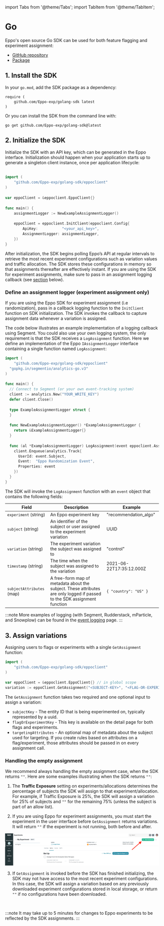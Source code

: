 import Tabs from '@theme/Tabs';
import TabItem from '@theme/TabItem';

# Go

Eppo's open source Go SDK can be used for both feature flagging and experiment assignment:
- [GitHub repository](https://github.com/Eppo-exp/golang-sdk)
- [Package](https://pkg.go.dev/github.com/Eppo-exp/golang-sdk)

## 1. Install the SDK
In your `go.mod`, add the SDK package as a dependency:

```
require (
	github.com/Eppo-exp/golang-sdk latest
)
```

Or you can install the SDK from the command line with:

```
go get github.com/Eppo-exp/golang-sdk@latest
```

## 2. Initialize the SDK

Initialize the SDK with an API key, which can be generated in the Eppo interface. Initialization should happen when your application starts up to generate a singleton client instance, once per application lifecycle:

```go

import (
	"github.com/Eppo-exp/golang-sdk/eppoclient"
)

var eppoClient = &eppoclient.EppoClient{}

func main() {
	assignmentLogger := NewExampleAssignmentLogger()

	eppoClient = eppoclient.InitClient(eppoclient.Config{
		ApiKey:           "<your_api_key>",
		AssignmentLogger: assignmentLogger,
	})
}
```

After initialization, the SDK begins polling Eppo’s API at regular intervals to retrieve the most recent experiment configurations such as variation values and traffic allocation. The SDK stores these configurations in memory so that assignments thereafter are effectively instant. If you are using the SDK for experiment assignments, make sure to pass in an assignment logging callback (see [section](#define-an-assignment-logger-experiment-assignment-only) below).

### Define an assignment logger (experiment assignment only)

If you are using the Eppo SDK for experiment assignment (i.e randomization), pass in a callback logging function to the `InitClient` function on SDK initialization. The SDK invokes the callback to capture assignment data whenever a variation is assigned.

The code below illustrates an example implementation of a logging callback using Segment. You could also use your own logging system, the only requirement is that the SDK receives a `LogAssignment` function. Here we define an implementation of the Eppo `IAssignmentLogger` interface containing a single function named `LogAssignment`:

```go
import (
	"github.com/Eppo-exp/golang-sdk/eppoclient"
  "gopkg.in/segmentio/analytics-go.v3"
)

func main() {
  // Connect to Segment (or your own event-tracking system)
  client := analytics.New("YOUR_WRITE_KEY")
  defer client.Close()

  type ExampleAssignmentLogger struct {
  }

  func NewExampleAssignmentLogger() *ExampleAssignmentLogger {
    return &ExampleAssignmentLogger{}
  }

  func (al *ExampleAssignmentLogger) LogAssignment(event eppoclient.AssignmentEvent) {
    client.Enqueue(analytics.Track{
      UserId: event.Subject,
      Event:  "Eppo Randomization Event",
      Properties: event
    })
  }
}
```

The SDK will invoke the `LogAssignment` function with an `event` object that contains the following fields:

| Field | Description | Example |
| --------- | ------- | ---------- |
| `experiment` (string) | An Eppo experiment key | "recommendation_algo" |
| `subject` (string) | An identifier of the subject or user assigned to the experiment variation | UUID |
| `variation` (string) | The experiment variation the subject was assigned to | "control" |
| `timestamp` (string) | The time when the subject was assigned to the variation | 2021-06-22T17:35:12.000Z |
| `subjectAttributes` (map) | A free-form map of metadata about the subject. These attributes are only logged if passed to the SDK assignment function | `{ "country": "US" }` |

:::note
More examples of logging (with Segment, Rudderstack, mParticle, and Snowplow) can be found in the [event logging](/experiments/prerequisites/event-logging/) page.
:::

## 3. Assign variations

Assigning users to flags or experiments with a single `GetAssignment` function:

```go
import (
	"github.com/Eppo-exp/golang-sdk/eppoclient"
)

var eppoClient = &eppoclient.EppoClient{} // in global scope
variation := eppoClient.GetAssignment("<SUBJECT-KEY>", "<FLAG-OR-EXPERIMENT-KEY>", <TARGETING_ATTRIBUTES>);
```

The `GetAssignment` function takes two required and one optional input to assign a variation:
- `subjectKey` - The entity ID that is being experimented on, typically represented by a uuid.
- `flagOrExperimentKey` - This key is available on the detail page for both flags and experiments.
- `targetingAttributes` - An optional map of metadata about the subject used for targeting. If you create rules based on attributes on a flag/experiment, those attributes should be passed in on every assignment call.


### Handling the empty assignment
We recommend always handling the empty assignment case, when the SDK returns `""`. Here are some examples illustrating when the SDK returns `""`:

1. The **Traffic Exposure** setting on experiments/allocations determines the percentage of subjects the SDK will assign to that experiment/allocation. For example, if Traffic Exposure is 25%, the SDK will assign a variation for 25% of subjects and `""` for the remaining 75% (unless the subject is part of an allow list).

2. If you are using Eppo for experiment assignments, you must start the experiment in the user interface before `GetAssignment` returns variations. It will return `""` if the experiment is not running, both before and after.

  ![start-experiment](../../../../static/img/connecting-data/StartExperiment.png)

3.  If `GetAssignment` is invoked before the SDK has finished initializing, the SDK may not have access to the most recent experiment configurations. In this case, the SDK will assign a variation based on any previously downloaded experiment configurations stored in local storage, or return `""` if no configurations have been downloaded.

<br />

:::note
It may take up to 5 minutes for changes to Eppo experiments to be reflected by the SDK assignments.
:::

